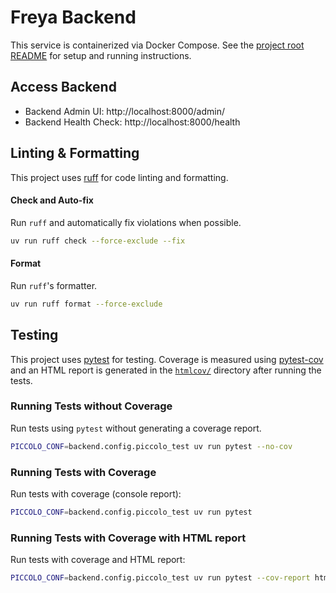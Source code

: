 # Freya Backend

This service is containerized via Docker Compose. See the [project root README](../README.md) for setup and running instructions.

## Access Backend

- Backend Admin UI: http://localhost:8000/admin/
- Backend Health Check: http://localhost:8000/health

## Linting & Formatting

This project uses [ruff][] for code linting and formatting.

#### Check and Auto-fix
Run `ruff` and automatically fix violations when possible.

```bash
uv run ruff check --force-exclude --fix
```

#### Format
Run `ruff`'s formatter.

```bash
uv run ruff format --force-exclude
```

## Testing

This project uses [pytest][] for testing. Coverage is measured using [pytest-cov][] and an HTML report is generated in the [`htmlcov/`](./htmlcov) directory after running the tests.

### Running Tests without Coverage

Run tests using `pytest` without generating a coverage report.

```bash
PICCOLO_CONF=backend.config.piccolo_test uv run pytest --no-cov
```

### Running Tests with Coverage

Run tests with coverage (console report):

```bash
PICCOLO_CONF=backend.config.piccolo_test uv run pytest
```

### Running Tests with Coverage with HTML report

Run tests with coverage and HTML report:

```bash
PICCOLO_CONF=backend.config.piccolo_test uv run pytest --cov-report html
```

[pytest]: https://docs.pytest.org/
[pytest-cov]: https://pytest-cov.readthedocs.io/en/latest/readme.html
[ruff]: https://docs.astral.sh/ruff/

